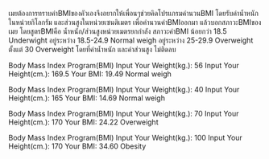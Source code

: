 เมยต้องการทราบค่าBMIของคัวเองจึงอยากให้เพื่อนๆช่วยคิดโปรแกรมคำนวนBMI โดยรับค่าน้ำหนักในหน่วยกิโลกรัม และส่วนสูงในหน่วยเซนติเมตร
เพื่อคำนวนค่าBMIออกมา แล้วบอกสภาวะBMIของเมย โดยสูตรBMIคือ น้ำหนัก/ส่วนสูงหน่วยเมตรยกกำลัง
สภาวะค่าBMI
น้อยกว่า 18.5 Underwight
อยู่ระหว่าง 18.5-24.9 Normal weigh
อยู่ระหว่าง 25-29.9 Overweight
ตั้งแต่ 30 Overweight
โดยที่ค่าน้ำหนัก และค่าส่วนสูง ไม่ติดลบ

Body Mass Index Program(BMI)
Input Your Weight(kg.): 56
Input Your Height(cm.): 169.5
Your BMI: 19.49
Normal weigh

Body Mass Index Program(BMI)
Input Your Weight(kg.): 40
Input Your Height(cm.): 165
Your BMI: 14.69
Normal weigh

Body Mass Index Program(BMI)
Input Your Weight(kg.): 70
Input Your Height(cm.): 170
Your BMI: 24.22
Overweight

Body Mass Index Program(BMI)
Input Your Weight(kg.): 100
Input Your Height(cm.): 170
Your BMI: 34.60
Obesity